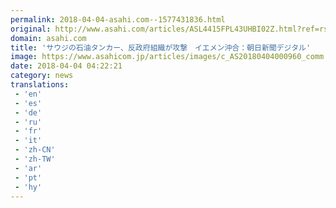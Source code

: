 ```yaml
---
permalink: 2018-04-04-asahi.com--1577431836.html
original: http://www.asahi.com/articles/ASL4415FPL43UHBI02Z.html?ref=rss
domain: asahi.com
title: 'サウジの石油タンカー、反政府組織が攻撃　イエメン沖合：朝日新聞デジタル'
image: https://www.asahicom.jp/articles/images/c_AS20180404000960_comm.jpg
date: 2018-04-04 04:22:21
category: news
translations: 
 - 'en'
 - 'es'
 - 'de'
 - 'ru'
 - 'fr'
 - 'it'
 - 'zh-CN'
 - 'zh-TW'
 - 'ar'
 - 'pt'
 - 'hy'
---
```


